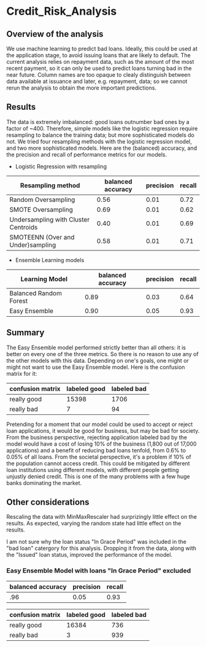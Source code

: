 # Credit_Risk_Analysis


## Overview of the analysis

  We use machine learning to predict bad loans. Ideally, this could be used at the application stage, to avoid issuing loans that are likely to default. The current analysis relies on repayment data, such as the amount of the most recent payment, so it can only be used to predict loans turning bad in the near future. Column names are too opaque to clealy distinguish between data available at issuance and later, e.g. repayment, data; so we cannot rerun the analysis to obtain the more important predictions.


## Results

 The data is extremely imbalanced: good loans outnumber bad ones by a factor of ~400. Therefore, simple models like the logistic regression require resampling to balance the training data; but more sophisticated models do not.  We tried four resampling methods with the logistic regression model, and two more sophisticated models. Here are the (balanced) accuracy, and the precision and recall of performance metrics for our models.


* Logistic Regression with resampling

| Resampling method | balanced accuracy | precision | recall
| --- | --- | --- | --- |
| Random Oversampling | 0.56 | 0.01  |    0.72|
| SMOTE Oversampling | 0.69 |  0.01   |   0.62 |
| Undersampling with Cluster Centroids | 0.40 | 0.01   |   0.69 |
| SMOTEENN (Over and Under)sampling | 0.58 | 0.01    |  0.71|

* Ensemble Learning models

| Learning Model | balanced accuracy | precision | recall
| --- | --- | --- | --- |
| Balanced Random Forest | 0.89 |0.03   |   0.64|
| Easy Ensemble | 0.90 | 0.05  |    0.93|


## Summary

 The Easy Ensemble model performed strictly better than all others: it is better on every one of the three metrics. So there is no reason to use any of the other models with this data. Depending on one's goals, one might or might not want to use the Easy Ensemble model. Here is the confusion matrix for it:

| confusion matrix| labeled good	| labeled bad |
| --- | --- | --- |
really good	| 15398		| 1706 |
really bad		| 7			| 94 |


 Pretending for a moment that our model could be used to accept or reject loan applications, it would be good for business, but may be bad for society.  From the business perspective, rejecting application labeled bad by the model would have a cost of losing 10% of the business (1,800 out of 17,000 applications) and a benefit of reducing bad loans tenfold, from 0.6% to 0.05% of all loans.  From the societal perspective, it's a problem if 10% of the population cannot access credit. This could be mitigated by different loan institutions using different models, with different people getting unjustly denied credit. This is one of the many problems with a few huge banks dominating the market.

## Other considerations

 Rescaling the data with MinMaxRescaler had surprizingly little effect on the results. As expected, varying the random state had little effect on the results.

 I am not sure why the loan status "In Grace Period" was included in the "bad loan" catergory for this analysis. Dropping it from the data, along with the "Issued" loan status, improved the performance of the model.

### Easy Ensemble Model with loans "In Grace Period" excluded

| balanced accuracy | precision | recall |
| --- | --- | --- |
| .96 | 0.05| 0.93 |


| confusion matrix| labeled good	| labeled bad |
| --- | --- | --- |
|really good	| 16384		| 736 |
|really bad		| 3			| 939 |








